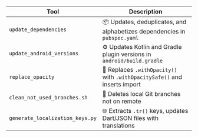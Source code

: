 | Tool                            | Description                                                               |
| ------------------------------- | ------------------------------------------------------------------------- |
| `update_dependencies`           | 📦 Updates, deduplicates, and alphabetizes dependencies in `pubspec.yaml` |
| `update_android_versions`       | ⚙️ Updates Kotlin and Gradle plugin versions in `android/build.gradle`    |
| `replace_opacity`               | 🎨 Replaces `.withOpacity()` with `.withOpacitySafe()` and inserts import |
| `clean_not_used_branches.sh`    | 🧹 Deletes local Git branches not on remote                               |
| `generate_localization_keys.py` | 🌐 Extracts `.tr()` keys, updates Dart/JSON files with translations       |
